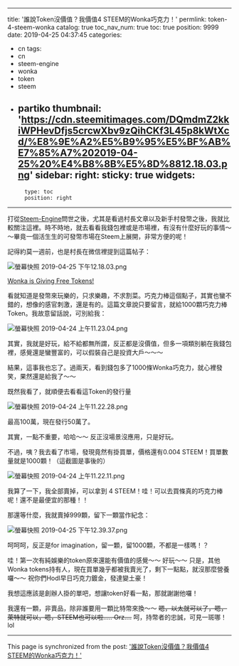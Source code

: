 
---
title: '誰說Token沒價值？我價值4 STEEM的Wonka巧克力！'
permlink: token-4-steem-wonka
catalog: true
toc_nav_num: true
toc: true
position: 9999
date: 2019-04-25 04:37:45
categories:
- cn
tags:
- cn
- steem-engine
- wonka
- token
- steem
- partiko
thumbnail: 'https://cdn.steemitimages.com/DQmdmZ2kkiWPHevDfjs5crcwXbv9zQihCKf3L45p8kWtXcd/%E8%9E%A2%E5%B9%95%E5%BF%AB%E7%85%A7%202019-04-25%20%E4%B8%8B%E5%8D%8812.18.03.png'
sidebar:
    right:
        sticky: true
widgets:
    -
        type: toc
        position: right
---


打從[Steem-Engine](https://steem-engine.com/)問世之後，尤其是看過村長文章以及新手村發幣之後，我就比較關注這裡。時不時地，就去看看我錢包裡或是市場裡，有沒有什麼好玩的事情～～畢竟一個活生生的可發幣市場在Steem上展開，非常方便的呢！

記得約莫一週前，也是村長在微信裡提到這篇帖子：

![螢幕快照 2019-04-25 下午12.18.03.png](https://cdn.steemitimages.com/DQmdmZ2kkiWPHevDfjs5crcwXbv9zQihCKf3L45p8kWtXcd/%E8%9E%A2%E5%B9%95%E5%BF%AB%E7%85%A7%202019-04-25%20%E4%B8%8B%E5%8D%8812.18.03.png)

[Wonka is Giving Free Tokens!](https://steemit.com/smt/@wonka/wonka-is-giving-free-tokens)

看就知道是發幣來玩樂的，只求樂趣，不求割菜。巧克力棒這個點子，其實也蠻不錯的，想像的感官刺激，還是有的。這篇文章說只要留言，就給1000顆巧克力棒Token。我故意留話說，可別給我：

![螢幕快照 2019-04-24 上午11.23.04.png](https://cdn.steemitimages.com/DQmRCUDayzNUbiyUdYNSmjutw4HP4AMJT8rPiqnqGCxYDB1/%E8%9E%A2%E5%B9%95%E5%BF%AB%E7%85%A7%202019-04-24%20%E4%B8%8A%E5%8D%8811.23.04.png)

其實，我就是好玩，給不給都無所謂，反正都是沒價值，但多一項類別躺在我錢包裡，感覺還是蠻豐富的，可以假裝自己是投資大戶～～～

結果，這事我也忘了。過兩天，看到錢包多了1000條Wonka巧克力，就心裡發笑，果然還是給我了～～

既然我看了，就順便去看看這Token的發行量

![螢幕快照 2019-04-24 上午11.22.28.png](https://cdn.steemitimages.com/DQmZyLeXbaup3nA6jCeUn4tr4Hr19qzgT2sB6sj936LJJdV/%E8%9E%A2%E5%B9%95%E5%BF%AB%E7%85%A7%202019-04-24%20%E4%B8%8A%E5%8D%8811.22.28.png)

最高100萬，現在發行50萬了。

其實，一點不重要，哈哈～～ 反正沒場景沒應用，只是好玩。

不過，咦？我去看了市場，發現竟然有掛買單，價格還有0.004 STEEM！買單數量就是1000顆！（這截圖是事後的）

![螢幕快照 2019-04-24 上午11.22.11.png](https://cdn.steemitimages.com/DQmQXydh6NDMVcGifpwctUweLJgbWNzqSnEGr9zSgRzT6LB/%E8%9E%A2%E5%B9%95%E5%BF%AB%E7%85%A7%202019-04-24%20%E4%B8%8A%E5%8D%8811.22.11.png)

我算了一下，我全部賣掉，可以拿到 4 STEEM！哇！可以去買條真的巧克力棒呢！還不是最便宜的那種！！

那還等什麼，我就賣掉999顆，留下一顆當作紀念：

![螢幕快照 2019-04-25 下午12.39.37.png](https://cdn.steemitimages.com/DQmTn6HnytEHG1WDs4i9hNo6yJviBTFkmXnHSvzDKU9rrEz/%E8%9E%A2%E5%B9%95%E5%BF%AB%E7%85%A7%202019-04-25%20%E4%B8%8B%E5%8D%8812.39.37.png)

呵呵呵，反正是for imagination，留一顆，留1000顆，不都是一樣嗎！？

哇！第一次有純娛樂的token原來還能有價值的感覺～～ 好玩～～ 只是，其他Wonka tokens持有人，現在買單幾乎都被我賣光了，剩下一點點，就沒那麼營養囉～～ 祝你們Hodl早日巧克力鍍金，發達變土豪！

我想這應該是創辦人掛的單吧，想讓token好看一點，那就謝謝他囉！

我還有一顆，非賣品，除非誰要用一顆比特幣來換～～ ~~嗯，以太就可以了，嗯，萊特就可以，嗯，STEEM也可以啦..... Orz....~~ 呵，持幣者的忠誠，可見一斑哪！lol

- - -

This page is synchronized from the post: ['誰說Token沒價值？我價值4 STEEM的Wonka巧克力！'](https://steemit.com/@deanliu/token-4-steem-wonka)
